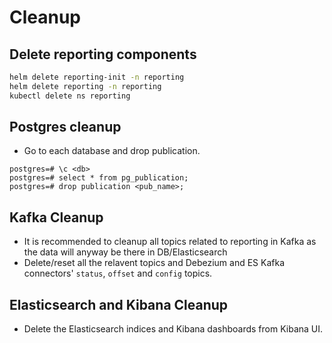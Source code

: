 # Cleanup

## Delete reporting components
```sh
helm delete reporting-init -n reporting
helm delete reporting -n reporting
kubectl delete ns reporting
```
## Postgres cleanup
* Go to each database and drop publication.
```
postgres=# \c <db>
postgres=# select * from pg_publication;
postgres=# drop publication <pub_name>;
```

## Kafka Cleanup
* It is recommended to cleanup all topics related to reporting in Kafka as the data will anyway be there in DB/Elasticsearch
* Delete/reset all the relavent topics and Debezium and ES Kafka connectors' `status`, `offset` and `config` topics.

##  Elasticsearch and Kibana Cleanup
* Delete the Elasticsearch indices and Kibana dashboards from Kibana UI.
